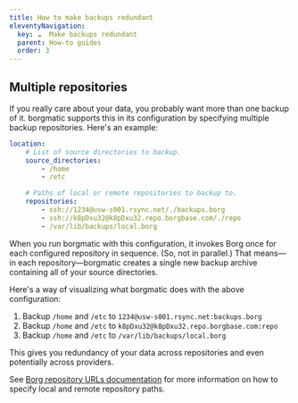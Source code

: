 ```yaml
---
title: How to make backups redundant
eleventyNavigation:
  key: ☁️  Make backups redundant
  parent: How-to guides
  order: 3
---
```

## Multiple repositories

If you really care about your data, you probably want more than one backup of
it. borgmatic supports this in its configuration by specifying multiple backup
repositories. Here's an example:

```yaml
location:
    # List of source directories to backup.
    source_directories:
        - /home
        - /etc

    # Paths of local or remote repositories to backup to.
    repositories:
        - ssh://1234@usw-s001.rsync.net/./backups.borg
        - ssh://k8pDxu32@k8pDxu32.repo.borgbase.com/./repo
        - /var/lib/backups/local.borg
```

When you run borgmatic with this configuration, it invokes Borg once for each
configured repository in sequence. (So, not in parallel.) That means—in each
repository—borgmatic creates a single new backup archive containing all of
your source directories.

Here's a way of visualizing what borgmatic does with the above configuration:

1. Backup `/home` and `/etc` to `1234@usw-s001.rsync.net:backups.borg`
2. Backup `/home` and `/etc` to `k8pDxu32@k8pDxu32.repo.borgbase.com:repo`
3. Backup `/home` and `/etc` to `/var/lib/backups/local.borg`

This gives you redundancy of your data across repositories and even
potentially across providers.

See [Borg repository URLs
documentation](https://borgbackup.readthedocs.io/en/stable/usage/general.html#repository-urls)
for more information on how to specify local and remote repository paths.
